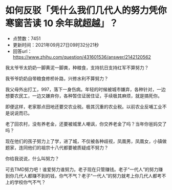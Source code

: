 # 如何反驳「凭什么我们几代人的努力凭你寒窗苦读 10 余年就超越」？
- 点赞数：7451
- 更新时间：2021年09月27日09时32分21秒
- 回答url：https://www.zhihu.com/question/431601536/answer/2142120562
<body>
 <p data-pid="D45SU6VA">我太爷爷太奶奶一脚黄泥一脚粪，种粮食，支持抗日支持红军不算努力？</p>
 <p data-pid="hNUiVedv">我爷爷奶奶自带粮食修桥补路，兴修水利不算努力？</p>
 <p data-pid="0a2vC7Ey">我父母外出打工，997，落下一身伤病。年轻的时候被城市嫌弃，各种针对，一边想要农民工，一边又嫌弃你，各种暂住证居住证，手续极其麻烦，就是搞死你。</p>
 <p data-pid="zkbfiyHw">即便这样，老家那点田地还要交农业税。极其沉重的农业税。以前农业反哺工业不是说说而已。</p>
 <p data-pid="S37LFNIu">老了回农村，没有养老金，还要被城里人嘲讽，你交养老金了吗？当年你爸妈交了吗？</p>
 <p data-pid="s6Sb6KJg">现在他们的孩子努力上了学，进了城，不仅被各种歧视，凤凰男，凤凰女，小镇做题家，连同他们的祖宗十八代都要被质疑成不努力？</p>
 <p data-pid="KXXJv2af">你给我说说，什么叫努力？</p>
 <p data-pid="z08cR3i8">可去TMD努力吧！谁爱努力谁努力。老子现在只管赚钱。老子“一代人”的努力赚到你几代人都赚不到的钱，你气不气？老子“一代人”的努力就考上你几代人都考不上的学校你气不气？</p>
</body>